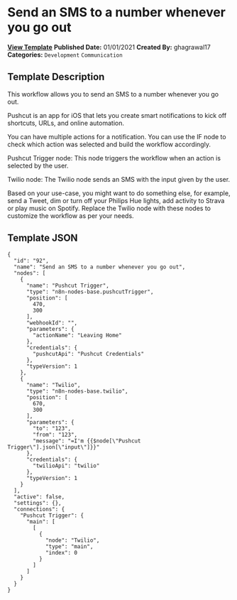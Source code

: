 # Send an SMS to a number whenever you go out

**[View Template](https://n8n.io/workflows/870-/)**  **Published Date:** 01/01/2021  **Created By:** ghagrawal17  **Categories:** `Development` `Communication`  

## Template Description

This workflow allows you to send an SMS to a number whenever you go out. 



Pushcut is an app for iOS that lets you create smart notifications to kick off shortcuts, URLs, and online automation. 

You can have multiple actions for a notification. You can use the IF node to check which action was selected and build the workflow accordingly. 

Pushcut Trigger node: This node triggers the workflow when an action is selected by the user. 

Twilio node: The Twilio node sends an SMS with the input given by the user. 

Based on your use-case, you might want to do something else, for example, send a Tweet, dim or turn off your Philips Hue lights, add activity to Strava or play music on Spotify. Replace the Twilio node with these nodes to customize the workflow as per your needs.

## Template JSON

```
{
  "id": "92",
  "name": "Send an SMS to a number whenever you go out",
  "nodes": [
    {
      "name": "Pushcut Trigger",
      "type": "n8n-nodes-base.pushcutTrigger",
      "position": [
        470,
        300
      ],
      "webhookId": "",
      "parameters": {
        "actionName": "Leaving Home"
      },
      "credentials": {
        "pushcutApi": "Pushcut Credentials"
      },
      "typeVersion": 1
    },
    {
      "name": "Twilio",
      "type": "n8n-nodes-base.twilio",
      "position": [
        670,
        300
      ],
      "parameters": {
        "to": "123",
        "from": "123",
        "message": "=I'm {{$node[\"Pushcut Trigger\"].json[\"input\"]}}"
      },
      "credentials": {
        "twilioApi": "twilio"
      },
      "typeVersion": 1
    }
  ],
  "active": false,
  "settings": {},
  "connections": {
    "Pushcut Trigger": {
      "main": [
        [
          {
            "node": "Twilio",
            "type": "main",
            "index": 0
          }
        ]
      ]
    }
  }
}
```
